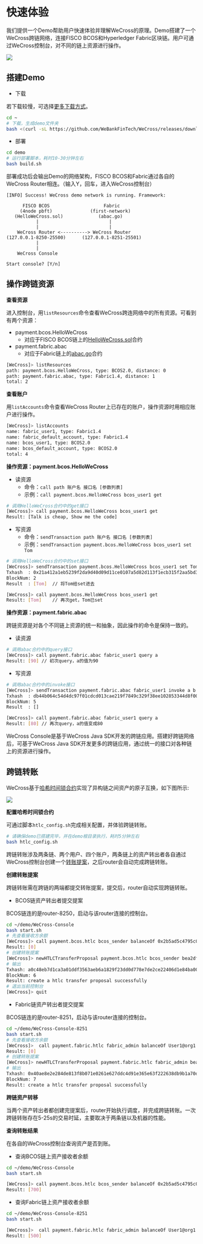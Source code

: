 # 快速体验

我们提供一个Demo帮助用户快速体验并理解WeCross的原理。Demo搭建了一个WeCross跨链网络，连接FISCO BCOS和Hyperledger Fabric区块链。用户可通过WeCross控制台，对不同的链上资源进行操作。

![](../images/tutorial/demo.png)

## 搭建Demo

- 下载

若下载较慢，可选择[更多下载方式](../version/download.html#wecross-demo)。

``` bash
cd ~
# 下载，生成demo文件夹
bash <(curl -sL https://github.com/WeBankFinTech/WeCross/releases/download/resources/download_demo.sh) -t resources 
```

- 部署

```bash
cd demo
# 运行部署脚本，耗时10-30分钟左右
bash build.sh
```

部署成功后会输出Demo的网络架构，FISCO BCOS和Fabric通过各自的WeCross Router相连。（输入Y，回车，进入WeCross控制台）

``` 
[INFO] Success! WeCross demo network is running. Framework:

      FISCO BCOS                    Fabric
     (4node pbft)              (first-network)
   (HelloWeCross.sol)             (abac.go)
           |                          |
           |                          |
    WeCross Router <----------> WeCross Router
(127.0.0.1-8250-25500)      (127.0.0.1-8251-25501)
           | 
           | 
    WeCross Console
    
Start console? [Y/n]
```

## 操作跨链资源

**查看资源**

进入控制台，用`listResources`命令查看WeCross跨连网络中的所有资源。可看到有两个资源：

* payment.bcos.HelloWeCross
  * 对应于FISCO BCOS链上的[HelloWeCross.sol](../stubs/bcos.html#id1)合约
* payment.fabric.abac
  * 对应于Fabric链上的[abac.go](https://github.com/hyperledger/fabric-samples/blob/v1.4.4/chaincode/abac/go/abac.go)合约

```bash
[WeCross]> listResources
path: payment.bcos.HelloWeCross, type: BCOS2.0, distance: 0
path: payment.fabric.abac, type: Fabric1.4, distance: 1
total: 2
```

**查看账户**

用`listAccounts`命令查看WeCross Router上已存在的账户，操作资源时用相应账户进行操作。

```bash
[WeCross]> listAccounts
name: fabric_user1, type: Fabric1.4
name: fabric_default_account, type: Fabric1.4
name: bcos_user1, type: BCOS2.0
name: bcos_default_account, type: BCOS2.0
total: 4
```

**操作资源：payment.bcos.HelloWeCross**

- 读资源
  - 命令：`call path 账户名 接口名 [参数列表]`
  - 示例：`call payment.bcos.HelloWeCross bcos_user1 get`
  
```bash
# 调用HelloWeCross合约中的get接口
[WeCross]> call payment.bcos.HelloWeCross bcos_user1 get
Result: [Talk is cheap, Show me the code]
```

- 写资源
  - 命令：`sendTransaction path 账户名 接口名 [参数列表]`
  - 示例：`sendTransaction payment.bcos.HelloWeCross bcos_user1 set Tom`

```bash
# 调用HelloWeCross合约中的set接口
[WeCross]> sendTransaction payment.bcos.HelloWeCross bcos_user1 set Tom
Txhash  : 0x21a412a1eb5239f2da9d40d09d11ce0107a5d82d113f1ecb315f2aa5bd3cc0cd
BlockNum: 2
Result  : [Tom]  // 将Tom给set进去

[WeCross]> call payment.bcos.HelloWeCross bcos_user1 get
Result: [Tom]    // 再次get，Tom已set
```

**操作资源：payment.fabric.abac**

跨链资源是对各个不同链上资源的统一和抽象，因此操作的命令是保持一致的。

- 读资源

```bash
# 调用abac合约中的query接口
[WeCross]> call payment.fabric.abac fabric_user1 query a
Result: [90] // 初次query，a的值为90
```

- 写资源

```bash
# 调用abac合约中的invoke接口
[WeCross]> sendTransaction payment.fabric.abac fabric_user1 invoke a b 10
Txhash  : db44b064c54d4dc97f01cdcd013cae219f7849c329f38ee102853344d8f0004d
BlockNum: 5
Result  : [] 

[WeCross]> call payment.fabric.abac fabric_user1 query a
Result: [80] // 再次query，a的值变成80
```

WeCross Console是基于WeCross Java SDK开发的跨链应用。搭建好跨链网络后，可基于WeCross Java SDK开发更多的跨链应用，通过统一的接口对各种链上的资源进行操作。

## 跨链转账

WeCross基于[哈希时间锁合约](../routine/htlc.html)实现了异构链之间资产的原子互换，如下图所示:

![](../images/tutorial/htlc_sample.png)

**配置哈希时间锁合约**

可通过脚本`htlc_config.sh`完成相关配置，并体验跨链转账。

```bash
# 请确保demo已搭建完毕，并在demo根目录执行，耗时5分钟左右
bash htlc_config.sh
```

跨链转账涉及两条链、两个用户、四个账户，两条链上的资产转出者各自通过WeCross控制台创建一个[转账提案](../routine/htlc.html#id4)，之后router会自动完成跨链转账。

**创建转账提案**

跨链转账需在跨链的两端都提交转账提案，提交后，router自动实现跨链转账。

- BCOS链资产转出者提交提案

BCOS链连的是router-8250，启动与该router连接的控制台。

```bash
cd ~/demo/WeCross-Console
bash start.sh
# 先查看接收方余额
[WeCross]> call payment.bcos.htlc bcos_sender balanceOf 0x2b5ad5c4795c026514f8317c7a215e218dccd6cf
Result: [0]
# 创建转账提案
[WeCross]> newHTLCTransferProposal payment.bcos.htlc bcos_sender bea2dfec011d830a86d0fbeeb383e622b576bb2c15287b1a86aacdba0a387e11 9dda9a5e175a919ee98ff0198927b0a765ef96cf917144b589bb8e510e04843c true 0x55f934bcbe1e9aef8337f5551142a442fdde781c 0x2b5ad5c4795c026514f8317c7a215e218dccd6cf 700 2000010000 Admin@org1.example.com User1@org1.example.com 500 2000000000
# 输出
Txhash: a0c48eb7d1ca3a01ddf3563aeb6a1829f23dd0d778e7de2ce22406d1e84ba00f
BlockNum: 6
Result: create a htlc transfer proposal successfully
# 退出当前控制台
[WeCross]> quit 
```

- Fabric链资产转出者提交提案

BCOS链连的是router-8251，启动与该router连接的控制台。

```bash
cd ~/demo/WeCross-Console-8251
bash start.sh
# 先查看接收方余额
[WeCross]>  call payment.fabric.htlc fabric_admin balanceOf User1@org1.example.com
Result: [0]
# 创建转账提案
[WeCross]> newHTLCTransferProposal payment.fabric.htlc fabric_admin bea2dfec011d830a86d0fbeeb383e622b576bb2c15287b1a86aacdba0a387e11 null false 0x55f934bcbe1e9aef8337f5551142a442fdde781c 0x2b5ad5c4795c026514f8317c7a215e218dccd6cf 700 2000010000 Admin@org1.example.com User1@org1.example.com 500 2000000000
# 输出
Txhash: 0x40ae8e2e284de813f8b071e0261e627ddc4d91e365e63f222638db9b1a70d05a
BlockNum: 7
Result: create a htlc transfer proposal successfully
```

**跨链资产转移**

当两个资产转出者都创建完提案后，router开始执行调度，并完成跨链转账。一次跨链转账存在5-25s的交易时延，主要取决于两条链以及机器的性能。

**查询转账结果**

在各自的WeCross控制台查询资产是否到账。

- 查询BCOS链上资产接收者余额

```bash
cd ~/demo/WeCross-Console
bash start.sh

[WeCross]> call payment.bcos.htlc bcos_sender balanceOf 0x2b5ad5c4795c026514f8317c7a215e218dccd6cf
Result: [700]
```

- 查询Fabric链上资产接收者余额
```bash
cd ~/demo/WeCross-Console-8251
bash start.sh

[WeCross]>  call payment.fabric.htlc fabric_admin balanceOf User1@org1.example.com
Result: [500]
```

